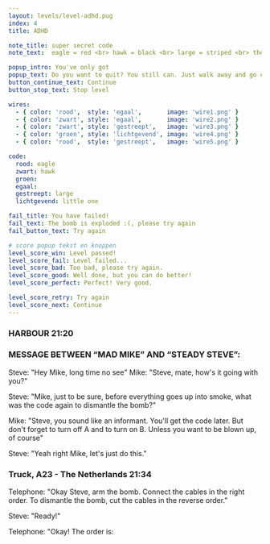 ```yaml
---
layout: levels/level-adhd.pug
index: 4
title: ADHD

note_title: super secret code
note_text:  eagle = red <br> hawk = black <br> large = striped <br> the green one is the little one

popup_intro: You've only got
popup_text: Do you want to quit? You still can. Just walk away and go on with your life.
button_continue_text: Continue
button_stop_text: Stop level

wires:
  - { color: 'rood',  style: 'egaal',       image: 'wire1.png' }
  - { color: 'zwart', style: 'egaal',       image: 'wire2.png' }
  - { color: 'zwart', style: 'gestreept',   image: 'wire3.png' }
  - { color: 'groen', style: 'lichtgevend', image: 'wire4.png' }
  - { color: 'rood',  style: 'gestreept',   image: 'wire5.png' }

code:
  rood: eagle
  zwart: hawk
  groen:  
  egaal:  
  gestreept: large
  lichtgevend: little one

fail_title: You have failed!
fail_text: The bomb is exploded :(, please try again
fail_button_text: Try again

# score popup tekst en knoppen
level_score_win: Level passed!
level_score_fail: Level failed...
level_score_bad: Too bad, please try again.
level_score_good: Well done, but you can do better!
level_score_perfect: Perfect! Very good.

level_score_retry: Try again
level_score_next: Continue
---
```


### HARBOUR 21:20

### MESSAGE BETWEEN “MAD MIKE” AND “STEADY STEVE”:

Steve: "Hey Mike, long time no see"
Mike: "Steve, mate, how's it going with you?"

Steve: "Mike, just to be sure, before everything goes up into smoke, what was the code again to dismantle the bomb?"

Mike: "Steve, you sound like an informant. You'll get the code later. But don't forget to turn off A and to turn on B. Unless you want to be blown up, of course"

Steve: "Yeah right Mike, let's just do this."

### Truck, A23 - The Netherlands 21:34

Telephone: "Okay Steve, arm the bomb. Connect the cables in the right order. To dismantle the bomb, cut the cables in the reverse order."

Steve: "Ready!"

Telephone: "Okay! The order is: 